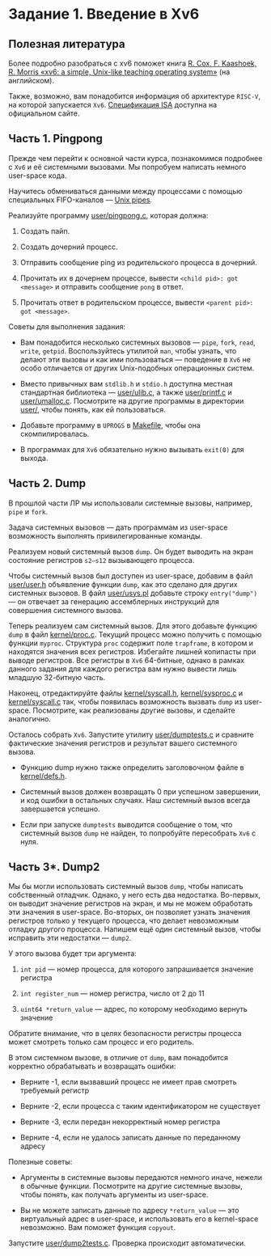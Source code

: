 # Задание 1. Введение в Xv6

## Полезная литература

Более подробно разобраться с xv6 поможет книга [R. Cox, F. Kaashoek, R. Morris «xv6: a simple, Unix-like teaching operating system»][1] (на английском).

Также, возможно, вам понадобится информация об архитектуре `RISC-V`, на которой запускается `Xv6`. [Спецификация ISA][2] доступна на официальном сайте.

## Часть 1. Pingpong

Прежде чем перейти к основной части курса, познакомимся подробнее с `Xv6` и её системными вызовами. Мы попробуем написать немного user-space кода.

Научитесь обмениваться данными между процессами с помощью специальных FIFO-каналов — [Unix pipes][3].

Реализуйте программу [user/pingpong.c](/user/pingpong.c), которая должна:

1. Создать пайп.

2. Создать дочерний процесс.

3. Отправить сообщение ping из родительского процесса в дочерний.

4. Прочитать их в дочернем процессе, вывести `<child pid>: got <message>` и отправить сообщение `pong` в ответ.

5. Прочитать ответ в родительском процессе, вывести `<parent pid>: got <message>`.

Советы для выполнения задания:

- Вам понадобится несколько системных вызовов — `pipe`, `fork`, `read`, `write`, `getpid`. Воспользуйтесь утилитой `man`, чтобы узнать, что делают эти вызовы и как ими пользоваться — поведение в `Xv6` не особо отличается от других Unix-подобных операционных систем.

- Вместо привычных вам `stdlib.h` и `stdio.h` доступна местная стандартная библиотека — [user/ulib.c](/user/ulib.c), а также [user/printf.c](/user/printf.c) и [user/umalloc.c](/user/umalloc.c). Посмотрите на другие программы в директории [user/](/user/), чтобы понять, как ей пользоваться.

- Добавьте программу в `UPROGS` в [Makefile](/Makefile), чтобы она скомпилировалась.

- В программах для `Xv6` обязательно нужно вызывать `exit(0)` для выхода.

## Часть 2. Dump

В прошлой части ЛР мы использовали системные вызовы, например, `pipe` и `fork`.

Задача системных вызовов — дать программам из user-space возможность выполнять привилегированные команды.

Реализуем новый системный вызов `dump`. Он будет выводить на экран состояние регистров `s2—s12` вызывающего процесса.

Чтобы системный вызов был доступен из user-space, добавим в файл [user/user.h](/user/user.h) объявление функции `dump`, как это сделано для других системных вызовов. В файл [user/usys.pl](/user/usys.pl) добавьте строку `entry("dump")` — он отвечает за генерацию ассемблерных инструкций для совершения системного вызова.

Теперь реализуем сам системный вызов. Для этого добавьте функцию `dump` в файл [kernel/proc.c](/kernel/proc.c). Текущий процесс можно получить с помощью функции `myproc`. Структура `proc` содержит поле `trapframe`, в котором и находятся значения всех регистров. Избегайте лишней копипасты при выводе регистров. Все регистры в `Xv6` 64-битные, однако в рамках данного задания для каждого регистра вам нужно вывести лишь младшую 32-битную часть.

Наконец, отредактируйте файлы [kernel/syscall.h](/kernel/syscall.h), [kernel/sysproc.c](/kernel/sysproc.c) и [kernel/syscall.c](/kernel/syscall.c) так, чтобы появилась возможность вызвать `dump` из user-space. Посмотрите, как реализованы другие вызовы, и сделайте аналогично.

Осталось собрать `Xv6`. Запустите утилиту [user/dumptests.c](/user/dumptests.c) и сравните фактические значения регистров и результат вашего системного вызова.

- Функцию dump нужно также определить заголовочном файле в [kernel/defs.h](/kernel/defs.h).

- Системный вызов должен возвращать 0 при успешном завершении, и код ошибки в остальных случаях. Наш системный вызов всегда завершается успешно.

- Если при запуске `dumptests` выводится сообщение о том, что системный вызов `dump` не найден, то попробуйте пересобрать `Xv6` с нуля.

## Часть 3*. Dump2

Мы бы могли использовать системный вызов `dump`, чтобы написать собственный отладчик. Однако, у него есть два недостатка. Во-первых, он выводит значение регистров на экран, и мы не можем обработать эти значения в user-space. Во-вторых, он позволяет узнать значения регистров только у текущего процесса, что делает невозможным отладку другого процесса. Напишем ещё один системный вызов, чтобы исправить эти недостатки — `dump2`.

У этого вызова будет три аргумента:

1. `int pid` — номер процесса, для которого запрашивается значение регистра

2. `int register_num` — номер регистра, число от 2 до 11

3. `uint64 *return_value` — адрес, по которому необходимо вернуть значение

Обратите внимание, что в целях безопасности регистры процесса может смотреть только сам процесс и его родитель.

В этом системном вызове, в отличие от `dump`, вам понадобится корректно обрабатывать и возвращать ошибки:

- Верните -1, если вызвавший процесс не имеет прав смотреть требуемый регистр

- Верните -2, если процесса с таким идентификатором не существует

- Верните -3, если передан некорректный номер регистра

- Верните -4, если не удалось записать данные по переданному адресу

Полезные советы:

- Аргументы в системные вызовы передаются немного иначе, нежели в обычные функции. Посмотрите на другие системные вызовы, чтобы понять, как получать аргументы из user-space.

- Вы не можете записать данные по адресу `*return_value` — это виртуальный адрес в user-space, и использовать его в kernel-space невозможно. Вам поможет функция `copyout`.

Запустите [user/dump2tests.c](/user/dump2tests.c). Проверка происходит автоматически.

[1]: https://pdos.csail.mit.edu/6.828/2021/xv6/book-riscv-rev2.pdf
[2]: https://riscv.org/technical/specifications/
[3]: https://en.wikipedia.org/wiki/Pipeline_(Unix)
